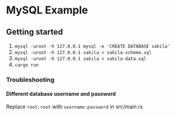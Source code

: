 # MySQL Example

## Getting started

1. `mysql -uroot -h 127.0.0.1 mysql -e 'CREATE DATABASE sakila'`
2. `mysql -uroot -h 127.0.0.1 sakila < sakila-schema.sql`
3. `mysql -uroot -h 127.0.0.1 sakila < sakila-data.sql`
4. `cargo run`



### Troubleshooting

#### Different database username and password
Replace `root:root` with `username:password` in src/main.rs